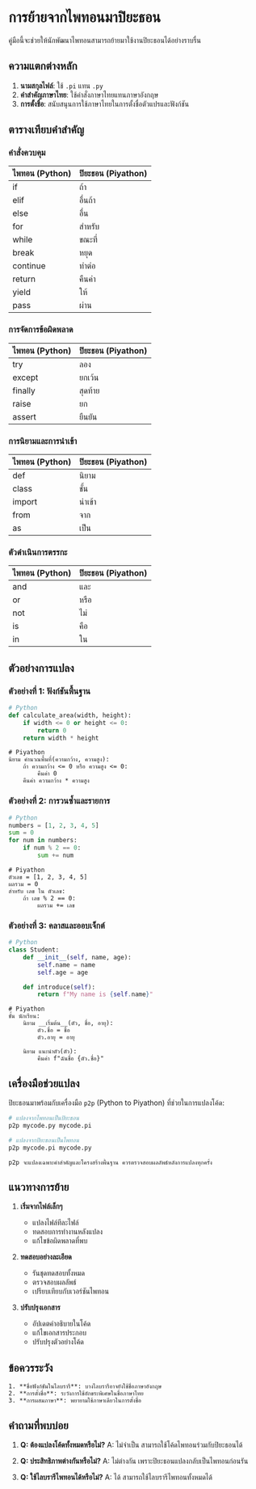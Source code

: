 # การย้ายจากไพทอนมาปิยะธอน

คู่มือนี้จะช่วยให้นักพัฒนาไพทอนสามารถย้ายมาใช้งานปิยะธอนได้อย่างราบรื่น

## ความแตกต่างหลัก

1. **นามสกุลไฟล์**: ใช้ `.pi` แทน `.py`
2. **คำสำคัญภาษาไทย**: ใช้คำสั่งภาษาไทยแทนภาษาอังกฤษ
3. **การตั้งชื่อ**: สนับสนุนการใช้ภาษาไทยในการตั้งชื่อตัวแปรและฟังก์ชัน

## ตารางเทียบคำสำคัญ

### คำสั่งควบคุม

| ไพทอน (Python) | ปิยะธอน (Piyathon) |
|----------------|-------------------|
| if             | ถ้า               |
| elif           | อื่นถ้า            |
| else           | อื่น              |
| for            | สำหรับ            |
| while          | ขณะที่            |
| break          | หยุด              |
| continue       | ทำต่อ             |
| return         | คืนค่า            |
| yield          | ให้               |
| pass           | ผ่าน              |

### การจัดการข้อผิดพลาด

| ไพทอน (Python) | ปิยะธอน (Piyathon) |
|----------------|-------------------|
| try            | ลอง               |
| except         | ยกเว้น            |
| finally        | สุดท้าย           |
| raise          | ยก                |
| assert         | ยืนยัน            |

### การนิยามและการนำเข้า

| ไพทอน (Python) | ปิยะธอน (Piyathon) |
|----------------|-------------------|
| def            | นิยาม             |
| class          | ชั้น              |
| import         | นำเข้า            |
| from           | จาก               |
| as             | เป็น              |

### ตัวดำเนินการตรรกะ

| ไพทอน (Python) | ปิยะธอน (Piyathon) |
|----------------|-------------------|
| and            | และ               |
| or             | หรือ              |
| not            | ไม่               |
| is             | คือ               |
| in             | ใน               |

## ตัวอย่างการแปลง

### ตัวอย่างที่ 1: ฟังก์ชันพื้นฐาน

```python
# Python
def calculate_area(width, height):
    if width <= 0 or height <= 0:
        return 0
    return width * height
```

```piyathon
# Piyathon
นิยาม คำนวณพื้นที่(ความกว้าง, ความสูง):
    ถ้า ความกว้าง <= 0 หรือ ความสูง <= 0:
        คืนค่า 0
    คืนค่า ความกว้าง * ความสูง
```

### ตัวอย่างที่ 2: การวนซ้ำและรายการ

```python
# Python
numbers = [1, 2, 3, 4, 5]
sum = 0
for num in numbers:
    if num % 2 == 0:
        sum += num
```

```piyathon
# Piyathon
ตัวเลข = [1, 2, 3, 4, 5]
ผลรวม = 0
สำหรับ เลข ใน ตัวเลข:
    ถ้า เลข % 2 == 0:
        ผลรวม += เลข
```

### ตัวอย่างที่ 3: คลาสและออบเจ็กต์

```python
# Python
class Student:
    def __init__(self, name, age):
        self.name = name
        self.age = age

    def introduce(self):
        return f"My name is {self.name}"
```

```piyathon
# Piyathon
ชั้น นักเรียน:
    นิยาม __เริ่มต้น__(ตัว, ชื่อ, อายุ):
        ตัว.ชื่อ = ชื่อ
        ตัว.อายุ = อายุ

    นิยาม แนะนำตัว(ตัว):
        คืนค่า f"ฉันชื่อ {ตัว.ชื่อ}"
```

## เครื่องมือช่วยแปลง

ปิยะธอนมาพร้อมกับเครื่องมือ `p2p` (Python to Piyathon) ที่ช่วยในการแปลงโค้ด:

```bash
# แปลงจากไพทอนเป็นปิยะธอน
p2p mycode.py mycode.pi

# แปลงจากปิยะธอนเป็นไพทอน
p2p mycode.pi mycode.py
```

```{note}
p2p จะแปลงเฉพาะคำสำคัญและโครงสร้างพื้นฐาน ควรตรวจสอบผลลัพธ์หลังการแปลงทุกครั้ง
```

## แนวทางการย้าย

1. **เริ่มจากไฟล์เล็กๆ**
   - แปลงไฟล์ทีละไฟล์
   - ทดสอบการทำงานหลังแปลง
   - แก้ไขข้อผิดพลาดที่พบ

2. **ทดสอบอย่างละเอียด**
   - รันชุดทดสอบทั้งหมด
   - ตรวจสอบผลลัพธ์
   - เปรียบเทียบกับเวอร์ชันไพทอน

3. **ปรับปรุงเอกสาร**
   - อัปเดตคำอธิบายในโค้ด
   - แก้ไขเอกสารประกอบ
   - ปรับปรุงตัวอย่างโค้ด

## ข้อควรระวัง

```{warning}
1. **ชื่อฟังก์ชันในไลบรารี**: บางไลบรารีอาจยังใช้ชื่อภาษาอังกฤษ
2. **การตั้งชื่อ**: ระวังการใช้อักขระพิเศษในชื่อภาษาไทย
3. **การผสมภาษา**: พยายามใช้ภาษาเดียวในการตั้งชื่อ
```

## คำถามที่พบบ่อย

1. **Q: ต้องแปลงโค้ดทั้งหมดหรือไม่?**
   A: ไม่จำเป็น สามารถใช้โค้ดไพทอนร่วมกับปิยะธอนได้

2. **Q: ประสิทธิภาพต่างกันหรือไม่?**
   A: ไม่ต่างกัน เพราะปิยะธอนแปลงกลับเป็นไพทอนก่อนรัน

3. **Q: ใช้ไลบรารีไพทอนได้หรือไม่?**
   A: ได้ สามารถใช้ไลบรารีไพทอนทั้งหมดได้

